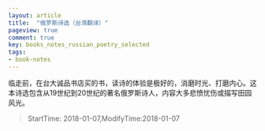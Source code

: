 ```yaml
---
layout: article
title:  "俄罗斯诗选（台湾翻译）"
pageview: true
comment: true
key: books_notes_russian_poetry_selected
tags:
- book-notes
---
```


临走前，在台大诚品书店买的书，读诗的体验是极好的，消磨时光、打磨内心。这本诗选包含从19世纪到20世纪的著名俄罗斯诗人，内容大多悲愤忧伤或描写田园风光。

<!---more--->

> StartTime: 2018-01-07,ModifyTime:2018-01-07
